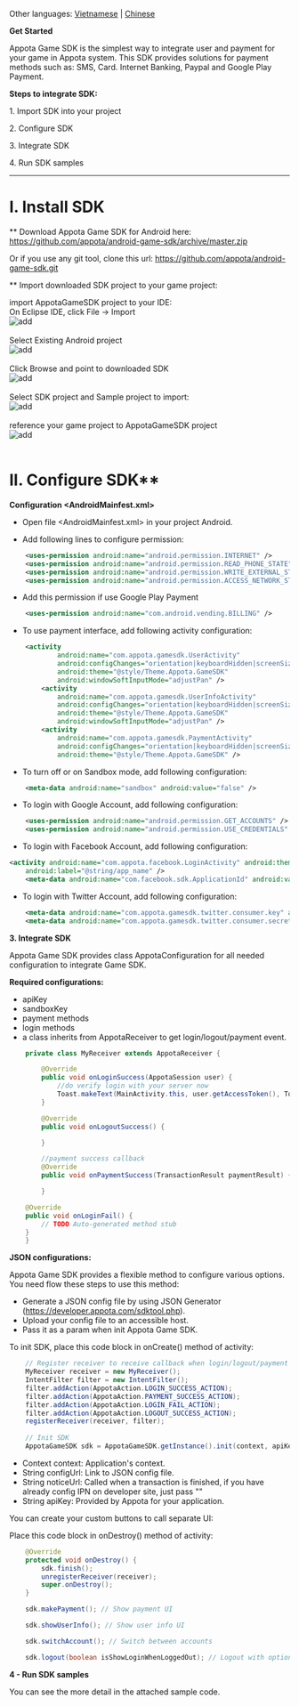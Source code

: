 Other languages: [Vietnamese](README.md) | [Chinese](README_CN.md)

**Get Started**

Appota Game SDK is the simplest way to integrate user and payment for
your game in Appota system. This SDK provides solutions for payment
methods such as: SMS, Card. Internet Banking, Paypal and Google Play
Payment.

**Steps to integrate SDK:**

​1. Import SDK into your project

​2. Configure SDK

​3. Integrate SDK

​4. Run SDK samples

<hr/>

# I. Install SDK

** Download Appota Game SDK for Android here: 
https://github.com/appota/android-game-sdk/archive/master.zip

Or if you use any git tool, clone this url: https://github.com/appota/android-game-sdk.git

** Import downloaded SDK project to your game project:

import AppotaGameSDK project to your IDE:
<br/>
On Eclipse IDE, click File -> Import
<br/>
![add](https://github.com/appota/android-game-sdk/blob/master/docs/images/1.png)
<br/>
<br/>
Select Existing Android project
<br/>
![add](https://github.com/appota/android-game-sdk/blob/master/docs/images/2.png)
<br/>
<br/>
Click Browse and point to downloaded SDK
<br/>
![add](https://github.com/appota/android-game-sdk/blob/master/docs/images/3.png)
<br/>
<br/>
Select SDK project and Sample project to import:
<br/>
![add](https://github.com/appota/android-game-sdk/blob/master/docs/images/5.png)
<br/>
<br/>
reference your game project to AppotaGameSDK project
<br/>
![add](https://github.com/appota/android-game-sdk/blob/master/docs/images/6.png)
<br/>
<br/>

# II. Configure SDK**

**Configuration \<AndroidMainfest.xml\>**

- Open file \<AndroidMainfest.xml\> in your project Android.

- Add following lines to configure permission:

``` xml
    <uses-permission android:name="android.permission.INTERNET" />
    <uses-permission android:name="android.permission.READ_PHONE_STATE" />
    <uses-permission android:name="android.permission.WRITE_EXTERNAL_STORAGE" />
    <uses-permission android:name="android.permission.ACCESS_NETWORK_STATE" />
```

- Add this permission if use Google Play Payment

``` xml
    <uses-permission android:name="com.android.vending.BILLING" />
```

- To use payment interface, add following activity configuration:

``` xml
    <activity
            android:name="com.appota.gamesdk.UserActivity"
            android:configChanges="orientation|keyboardHidden|screenSize"
            android:theme="@style/Theme.Appota.GameSDK"
            android:windowSoftInputMode="adjustPan" />
        <activity
            android:name="com.appota.gamesdk.UserInfoActivity"
            android:configChanges="orientation|keyboardHidden|screenSize"
            android:theme="@style/Theme.Appota.GameSDK"
            android:windowSoftInputMode="adjustPan" />
        <activity
            android:name="com.appota.gamesdk.PaymentActivity"
            android:configChanges="orientation|keyboardHidden|screenSize"
            android:theme="@style/Theme.Appota.GameSDK" />
```

- To turn off or on Sandbox mode, add following configuration:

``` xml
    <meta-data android:name="sandbox" android:value="false" />
```

- To login with Google Account, add following configuration:

``` xml
    <uses-permission android:name="android.permission.GET_ACCOUNTS" />
    <uses-permission android:name="android.permission.USE_CREDENTIALS" />
```

- To login with Facebook Account, add following configuration:
 
``` xml
<activity android:name="com.appota.facebook.LoginActivity" android:theme="@android:style/Theme.Translucent.NoTitleBar"
    android:label="@string/app_name" />
    <meta-data android:name="com.facebook.sdk.ApplicationId" android:value="YOUR_FACEBOOK_APP_ID" />
```

- To login with Twitter Account, add following configuration:

``` xml
    <meta-data android:name="com.appota.gamesdk.twitter.consumer.key" android:value="YOUR_CONSUMER_KEY" />
    <meta-data android:name="com.appota.gamesdk.twitter.consumer.secret" android:value="YOUR_SECRET_KEY" />
```

**3. Integrate SDK**

Appota Game SDK provides class AppotaConfiguration for all needed configuration to integrate Game SDK.

**Required configurations:**

 - apiKey
 - sandboxKey
 - payment methods
 - login methods
 - a class inherits from AppotaReceiver to get login/logout/payment event.

``` java
    private class MyReceiver extends AppotaReceiver {

        @Override
        public void onLoginSuccess(AppotaSession user) {
            //do verify login with your server now
            Toast.makeText(MainActivity.this, user.getAccessToken(), Toast.LENGTH_SHORT).show();
        }

        @Override
        public void onLogoutSuccess() {

        }

        //payment success callback
        @Override
        public void onPaymentSuccess(TransactionResult paymentResult) {

        }

	@Override
	public void onLoginFail() {
	    // TODO Auto-generated method stub
	}
    } 
``` 

**JSON configurations:**

Appota Game SDK provides a flexible method to configure various options. You need flow these steps to use this method:

 - Generate a JSON config file by using JSON Generator (https://developer.appota.com/sdktool.php).
 - Upload your config file to an accessible host.
 - Pass it as a param when init Appota Game SDK.


To init SDK, place this code block in onCreate() method of activity:


``` java
    // Register receiver to receive callback when login/logout/payment success
    MyReceiver receiver = new MyReceiver();
    IntentFilter filter = new IntentFilter();
    filter.addAction(AppotaAction.LOGIN_SUCCESS_ACTION);
	filter.addAction(AppotaAction.PAYMENT_SUCCESS_ACTION);
	filter.addAction(AppotaAction.LOGIN_FAIL_ACTION);
	filter.addAction(AppotaAction.LOGOUT_SUCCESS_ACTION);
    registerReceiver(receiver, filter);
    
    // Init SDK
    AppotaGameSDK sdk = AppotaGameSDK.getInstance().init(context, apiKey, noticeUrl, configUrl);
```

- Context context: Application's context.
- String configUrl: Link to JSON config file.
- String noticeUrl: Called when a transaction is finished, if you have already config IPN on developer site, just pass ""
- String apiKey: Provided by Appota for your application.

You can create your custom buttons to call separate UI:

Place this code block in onDestroy() method of activity:
```java
    @Override
    protected void onDestroy() {
        sdk.finish();
        unregisterReceiver(receiver);
        super.onDestroy();
    }
```

``` java
    sdk.makePayment(); // Show payment UI
```
``` java
    sdk.showUserInfo(); // Show user info UI
```
``` java
    sdk.switchAccount(); // Switch between accounts
```
``` java
    sdk.logout(boolean isShowLoginWhenLoggedOut); // Logout with option show/hide login popup after logged out
```

**4 - Run SDK samples**

You can see the more detail in the attached sample code.
